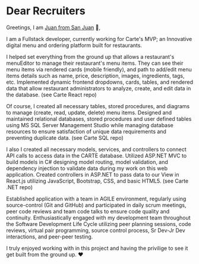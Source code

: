  # Dear Recruiters


Greetings, I am [Juan from San Juan](https://www.linkedin.com/in/jasencio/) 👋, 

I am a Fullstack developer, currently working for Carte's MVP; an Innovative digital menu and ordering platform built for restaurants. 

I helped set everything from the ground up that allows a restaurant's menuEditor to manage their restaurant's menu items. They can see their menu items via rendered cards (mobile friendly), and path to add/edit menu items details such as name, price, description, images, ingredients, tags, etc. Implemented dynamic frontend dropdowns, cards, tables, and rendered data that allow restaurant administrators to analyze, create, and edit data in the database. 
(see Carte React repo)

Of course, I created all necessary tables, stored procedures, and diagrams to manage (create, read, update, delete) menu items. Designed and maintained relational databases, stored procedures and user defined tables using 
MS SQL Server Management Studio while managing database resources to ensure satisfaction of unique data requirements and preventing duplicate data.
(see Carte SQL repo)

I also I created all necessary models, services, and controllers to connect API calls to access data in the CARTE database. Utilized ASP.NET MVC to build models in C# designing model routing, model validation, and 
dependency injection to validate data during my work on this web application. Created controllers in ASP.NET to pass data to our View in React.js utilizing JavaScript, 
Bootstrap, CSS, and basic HTML5. 
(see Carte .NET repo)

Established application with a team in AGILE environment, regularly using source-control (Git and GitHub) and participated in daily scrum meetings, peer code reviews and team code talks to ensure 
code quality and continuity. Enthusiastically engaged with my development team throughout the Software Development Life Cycle utilizing peer planning sessions, code reviews, virtual pair programming, source control process, 
Sr Dev-Jr Dev interactions, and peer-peer testing.

I truly enjoyed working with in this project and having the privilige to see it get built from the ground up. ❤️ 


